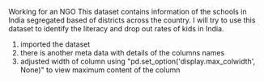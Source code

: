 Working for an NGO
This dataset contains information of the schools in India segregated based of districts across the country.
I will try to use this dataset to identify the literacy and drop out rates of kids in India.

1. imported the dataset
2. there is another meta data with details of the columns names
3. adjusted width of column using "pd.set_option('display.max_colwidth', None)" to view maximum content of the column
